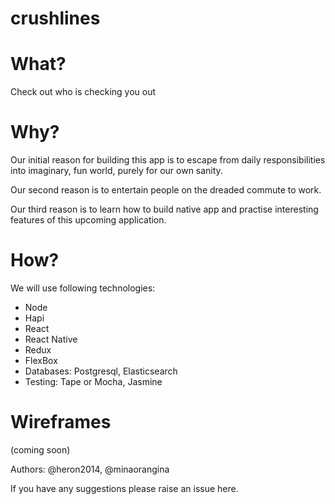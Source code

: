 # crushlines

# What?
Check out who is checking you out 

# Why?
Our initial reason for building this app is to escape from daily responsibilities into imaginary, fun world, purely for our own sanity.

Our second reason is to entertain people on the dreaded commute to work.

Our third reason is to learn how to build native app and practise interesting features of this upcoming application.

# How?
We will use following technologies:
- Node
- Hapi
- React
- React Native
- Redux
- FlexBox
- Databases: Postgresql, Elasticsearch
- Testing: Tape or Mocha, Jasmine

# Wireframes

(coming soon)

Authors:
@heron2014, @minaorangina

If you have any suggestions please raise an issue here. 
